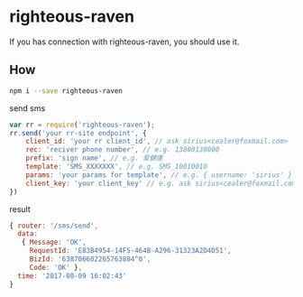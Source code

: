 # righteous-raven
If you has connection with righteous-raven, you should use it.

## How
```bash
npm i --save righteous-raven
```

send sms

```js
var rr = require('righteous-raven');
rr.send('your rr-site endpoint', {
    client_id: 'your rr client_id', // ask sirius<cealer@foxmail.com>
    rec: 'reciver phone number', // e.g. 13800138000
    prefix: 'sign name', // e.g. 爱健康
    template: 'SMS_XXXXXXX', // e.g. SMS_10010010
    params: 'your params for template', // e.g. { username: 'sirius' }
    client_key: 'your client_key' // e.g. ask sirius<cealer@foxmail.com>
})
```

result

```js
{ router: '/sms/send',
  data:
   { Message: 'OK',
     RequestId: 'E83B4954-14F5-464B-A296-31323A2D4D51',
     BizId: '638706602265763884^0',
     Code: 'OK' },
  time: '2017-08-09 16:02:43' 
}
```